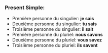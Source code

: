 ### Present Simple:
- Première personne du singulier: **je sais**
- Deuxième personne du singulier: **tu sais**
- Troisième personne du singulier: **il sait**
- Première personne du pluriel: **nous savons**
- Deuxième personne du pluriel: **vous savez**
- Troisième personne du pluriel: **ils savent**
